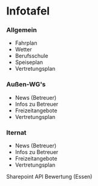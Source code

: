 # Infotafel

### Allgemein
- Fahrplan
- Wetter
- Berufsschule
- Speiseplan
- Vertretungsplan

### Außen-WG's
- News (Betreuer)
- Infos zu Betreuer
- Freizeitangebote
- Vertretungsplan

### Iternat
- News (Betreuer)
- Infos zu Betreuer
- Freizeitangebote
- Vertretungsplan


Sharepoint API Bewertung (Essen)
